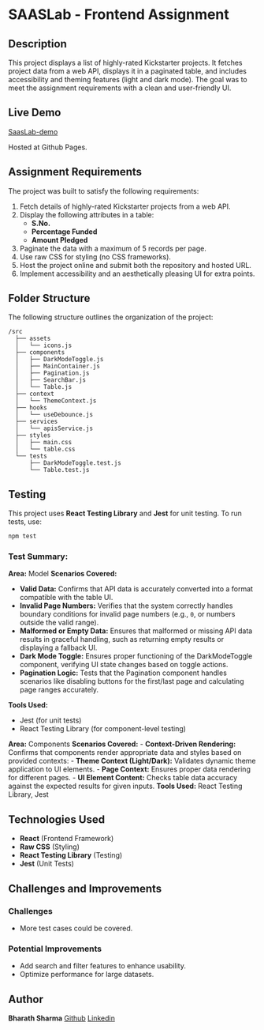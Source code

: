 
# SAASLab - Frontend Assignment

## Description
This project displays a list of highly-rated Kickstarter projects. It fetches project data from a web API, displays it in a paginated table, and includes accessibility and theming features (light and dark mode). The goal was to meet the assignment requirements with a clean and user-friendly UI.

## Live Demo
[SaasLab-demo](https://sharmabharath.github.io/frontend-assignment/)

Hosted at Github Pages.

## Assignment Requirements
The project was built to satisfy the following requirements:

1. Fetch details of highly-rated Kickstarter projects from a web API.
2. Display the following attributes in a table:
   - **S.No.**
   - **Percentage Funded**
   - **Amount Pledged**
3. Paginate the data with a maximum of 5 records per page.
4. Use raw CSS for styling (no CSS frameworks).
5. Host the project online and submit both the repository and hosted URL.
6. Implement accessibility and an aesthetically pleasing UI for extra points.

## Folder Structure
The following structure outlines the organization of the project:


```
/src
  ├── assets
  │   └── icons.js
  ├── components
  │   ├── DarkModeToggle.js
  │   ├── MainContainer.js
  │   ├── Pagination.js
  │   ├── SearchBar.js
  │   └── Table.js
  ├── context
  │   └── ThemeContext.js
  ├── hooks
  │   └── useDebounce.js
  ├── services
  │   └── apisService.js
  ├── styles
  │   ├── main.css
  │   └── table.css
  └── tests
      ├── DarkModeToggle.test.js
      └── Table.test.js

```

## Testing
This project uses **React Testing Library** and **Jest** for unit testing. To run tests, use:

```bash
npm test
```

### Test Summary:
**Area:** Model
**Scenarios Covered:**
- **Valid Data:** Confirms that API data is accurately converted into a format compatible with the table UI.
- **Invalid Page Numbers:** Verifies that the system correctly handles boundary conditions for invalid page numbers (e.g., `0`, or numbers outside the valid range).
- **Malformed or Empty Data:** Ensures that malformed or missing API data results in graceful handling, such as returning empty results or displaying a fallback UI.
- **Dark Mode Toggle:** Ensures proper functioning of the DarkModeToggle component, verifying UI state changes based on toggle actions.
- **Pagination Logic:** Tests that the Pagination component handles scenarios like disabling buttons for the first/last page and calculating page ranges accurately.

**Tools Used:**
- Jest (for unit tests)
- React Testing Library (for component-level testing)

**Area:** Components
**Scenarios Covered:**
    -   **Context-Driven Rendering:** Confirms that components render appropriate data and styles based on provided contexts:
        -   **Theme Context (Light/Dark):** Validates dynamic theme application to UI elements.
        -   **Page Context:** Ensures proper data rendering for different pages.
    -   **UI Element Content:** Checks table data accuracy against the expected results for given inputs.
**Tools Used:** React Testing Library, Jest

## Technologies Used
- **React** (Frontend Framework)
- **Raw CSS** (Styling)
- **React Testing Library** (Testing)
- **Jest** (Unit Tests)

## Challenges and Improvements

### Challenges
- More test cases could be covered.

### Potential Improvements
- Add search and filter features to enhance usability.
- Optimize performance for large datasets.

## Author
**Bharath Sharma**
[Github](https://github.com/sharmabharath)
[Linkedin](https://www.linkedin.com/in/p-sai-bharat-sarma-477675150/)
